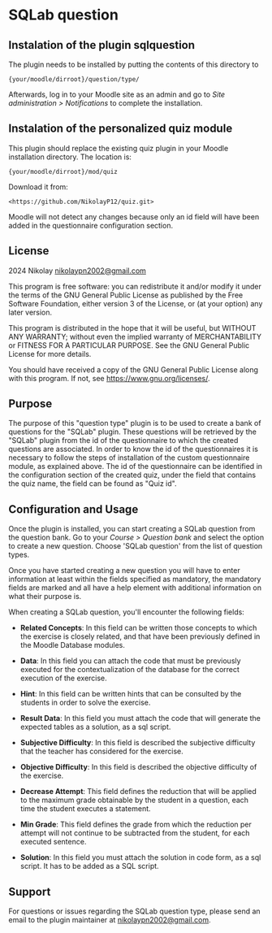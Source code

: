 # SQLab question

## Instalation of the plugin sqlquestion

The plugin needs to be installed by putting the contents of this directory to

    {your/moodle/dirroot}/question/type/

Afterwards, log in to your Moodle site as an admin and go to _Site administration >
Notifications_ to complete the installation.

## Instalation of the personalized quiz module

This plugin should replace the existing quiz plugin in your Moodle installation directory.
The location is:

    {your/moodle/dirroot}/mod/quiz

Download it from:

    <https://github.com/NikolayP12/quiz.git>

Moodle will not detect any changes because only an id field will have been added
in the questionnaire configuration section.

## License

2024 Nikolay <nikolaypn2002@gmail.com>

This program is free software: you can redistribute it and/or modify it under
the terms of the GNU General Public License as published by the Free Software
Foundation, either version 3 of the License, or (at your option) any later
version.

This program is distributed in the hope that it will be useful, but WITHOUT ANY
WARRANTY; without even the implied warranty of MERCHANTABILITY or FITNESS FOR A
PARTICULAR PURPOSE. See the GNU General Public License for more details.

You should have received a copy of the GNU General Public License along with this program.
If not, see <https://www.gnu.org/licenses/>.

## Purpose

The purpose of this "question type" plugin is to be used to create a bank of questions for the "SQLab" plugin.
These questions will be retrieved by the "SQLab" plugin from the id of the questionnaire to which
the created questions are associated.
In order to know the id of the questionnaires it is necessary to follow the steps of installation
of the custom questionnaire module, as explained above. The id of the questionnaire can be identified
in the configuration section of the created quiz, under the field that contains the quiz name,
the field can be found as "Quiz id".

## Configuration and Usage

Once the plugin is installed, you can start creating a SQLab question from the question bank.
Go to your _Course > Question bank_ and select the option to create a new question.
Choose 'SQLab question' from the list of question types.

Once you have started creating a new question you will have to enter information at least within the fields
specified as mandatory, the mandatory fields are marked and all have a help element with additional information
on what their purpose is.

When creating a SQLab question, you'll encounter the following fields:

- **Related Concepts**: In this field can be written those concepts to which the exercise is closely related, and that have been previously defined in the Moodle Database modules.

- **Data**: In this field you can attach the code that must be previously executed for the contextualization of the database for the correct execution of the exercise.

- **Hint**: In this field can be written hints that can be consulted by the students in order to solve the exercise.

- **Result Data**: In this field you must attach the code that will generate the expected tables as a solution, as a sql script.

- **Subjective Difficulty**: In this field is described the subjective difficulty that the teacher has considered for the exercise.

- **Objective Difficulty**: In this field is described the objective difficulty of the exercise.

- **Decrease Attempt**: This field defines the reduction that will be applied to the maximum grade obtainable by the student in a question, each time the student executes a statement.

- **Min Grade**: This field defines the grade from which the reduction per attempt will not continue to be subtracted from the student, for each executed sentence.

- **Solution**: In this field you must attach the solution in code form, as a sql script. It has to be added as a SQL script.

## Support

For questions or issues regarding the SQLab question type, please send an email to the plugin maintainer at nikolaypn2002@gmail.com.
